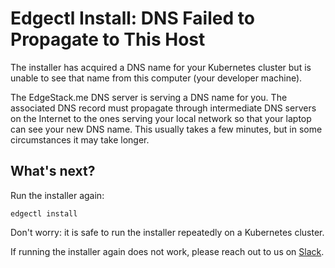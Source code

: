 # Edgectl Install: DNS Failed to Propagate to This Host

The installer has acquired a DNS name for your Kubernetes cluster but is unable to see that name from this computer (your developer machine).

The EdgeStack.me DNS server is serving a DNS name for you. The associated DNS record must propagate through intermediate DNS servers on the Internet to the ones serving your local network so that your laptop can see your new DNS name. This usually takes a few minutes, but in some circumstances it may take longer.

## What's next?

Run the installer again:

```
edgectl install
```

Don't worry: it is safe to run the installer repeatedly on a Kubernetes cluster.

If running the installer again does not work, please reach out to us on [Slack](http://a8r.io/slack).
